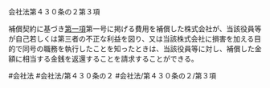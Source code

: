 会社法第４３０条の２第３項

補償契約に基づき[第一項](会社法＿＿＿＿第４３０条の２第１項)第一号に掲げる費用を補償した株式会社が、当該役員等が自己若しくは第三者の不正な利益を図り、又は当該株式会社に損害を加える目的で同号の職務を執行したことを知ったときは、当該役員等に対し、補償した金額に相当する金銭を返還することを請求することができる。

#会社法
#会社法/第４３０条の２
#会社法/第４３０条の２/第３項

